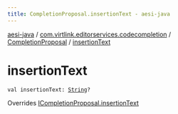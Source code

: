 ```yaml
---
title: CompletionProposal.insertionText - aesi-java
---
```


[aesi-java](../../index.html) / [com.virtlink.editorservices.codecompletion](../index.html) / [CompletionProposal](index.html) / [insertionText](.)

# insertionText

`val insertionText: `[`String`](https://kotlinlang.org/api/latest/jvm/stdlib/kotlin/-string/index.html)`?`

Overrides [ICompletionProposal.insertionText](../-i-completion-proposal/insertion-text.html)

